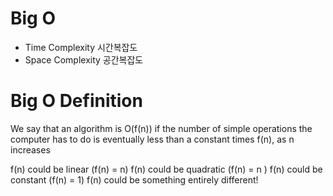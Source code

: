 # Big O
- Time Complexity 시간복잡도
- Space Complexity 공간복잡도

# Big O Definition
We say that an algorithm is O(f(n)) if the number of simple operations the computer has to do is eventually less than a constant times f(n), as n increases

f(n) could be linear (f(n) = n)
f(n) could be quadratic (f(n) = n  )
f(n) could be constant (f(n) = 1)
f(n) could be something entirely different!